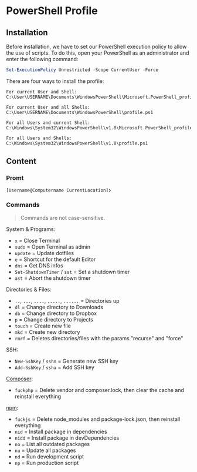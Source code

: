 # PowerShell Profile

## Installation

Before installation, we have to set our PowerShell execution policy to allow the use of scripts.
To do this, open your PowerShell as an administrator and enter the following command:

```PowerShell
Set-ExecutionPolicy Unrestricted -Scope CurrentUser -Force
```

There are four ways to install the profile:

```plaintext
For current User and Shell:
C:\User\USERNAME\Documents\WindowsPowerShell\Microsoft.PowerShell_profile.ps1

For current User and all Shells:
C:\User\USERNAME\Documents\WindowsPowerShell\profile.ps1

For all Users and current Shell:
C:\Windows\System32\WindowsPowerShell\v1.0\Microsoft.PowerShell_profile.ps1

For all Users and Shells:
C:\Windows\System32\WindowsPowerShell\v1.0\profile.ps1
```

## Content

### Promt

```plaintext
[Username@Computername CurrentLocation]❯
```

### Commands

> Commands are not case-sensitive.

System & Programs:

- `x` = Close Terminal
- `sudo` = Open Terminal as admin
- `update` = Update dotfiles
- `e` = Shortcut for the default Editor
- `dns` = Get DNS infos
- `Set-ShutdownTimer` / `sst` = Set a shutdown timer
- `ast` = Abort the shutdown timer

Directories & Files:

- `..`, `...`, `....`, `.....`, `......` = Directories up
- `dl` = Change directory to Downloads
- `db` = Change directory to Dropbox
- `p` = Change directory to Projects
- `touch` = Create new file
- `mkd` = Create new directory
- `rmrf` = Deletes directories/files with the params "recurse" and "force"

SSH:

- `New-SshKey` / `sshn` = Generate new SSH key
- `Add-SshKey` / `ssha` = Add SSH key

[Composer](https://getcomposer.org/):

- `fuckphp` = Delete vendor and composer.lock, then clear the cache and reinstall everything

[npm](https://www.npmjs.com):

- `fuckjs` = Delete node_modules and package-lock.json, then reinstall everything
- `nid` = Install package in dependencies
- `nidd` = Install package in devDependencies
- `no` = List all outdated packages
- `nu` = Update all packages
- `nd` = Run development script
- `np` = Run production script
